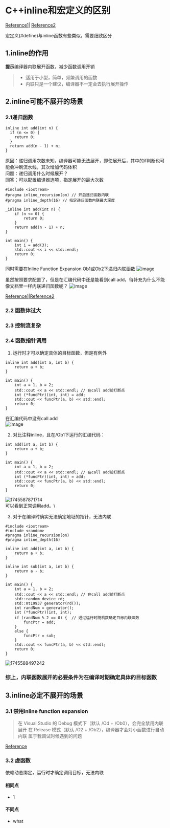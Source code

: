 # C++inline和宏定义的区别

[Reference1](https://stackoverflow.com/questions/1137575/inline-functions-vs-preprocessor-macros?utm_source=chatgpt.com)|
[Reference2](https://en.cppreference.com/w/c/language/inline?utm_source=chatgpt.com)

宏定义(#define)与inline函数有些类似，需要细致区分

## 1.inline的作用
**提示**编译器内联展开函数，减少函数调用开销

> - 适用于小型，简单，频繁调用的函数
> - 内联只是一个建议，编译器不一定会去执行展开操作


## 2.inline可能不展开的场景

### 2.1递归函数
```
inline int add(int n) {
  if (n <= 0) {
    return 0;
  }
  return add(n - 1) + n;
}
```
原因：递归调用次数未知，编译器可能无法展开，即使展开后，其中的if判断也可能会冲刷流水线，其次增加代码体积\
问题：递归调用什么时候展开？\
回答：可以配置编译器选项，指定展开的最大次数
```
#include <iostream>
#pragma inline_recursion(on) // 开启递归函数内联
#pragma inline_depth(16) // 指定递归函数内联最大深度

_inline int add(int n) {
    if (n <= 0) {
        return 0;
    }
    return add(n - 1) + n;
}

int main() {
    int i = add(3);
    std::cout << i << std::endl;
    return 0;
}
```
同时需要在Inline Function Expansion Ob1或Ob2下递归内联函数
![image](https://github.com/user-attachments/assets/1b833f42-5529-463d-af54-e5f76a1decfe)

虽然按照要求配置了，但是在汇编代码中还是能看到call add，待补充为什么不能像文档里一样内联递归函数呢？
![image](https://github.com/user-attachments/assets/faa146d2-6c6c-40a1-97d5-75961e6ceec6)

[Reference1](https://learn.microsoft.com/en-us/cpp/preprocessor/inline-recursion?view=msvc-170&utm_source=chatgpt.com)|[Reference2](https://stackoverflow.com/questions/190232/can-a-recursive-function-be-inline)


### 2.2 函数体过大
### 2.3 控制流复杂
### 2.4 函数指针调用
1. 运行时才可以确定具体的目标函数，但是有例外
```
inline int add(int a, int b) {
    return a + b;
}

int main() {
    int a = 1, b = 2;
    std::cout << a << std::endl; // 在call add前打断点
    int (*funcPtr)(int, int) = add;
    std::cout << funcPtr(a, b) << std::endl;
    return 0;
}
```
在汇编代码中没有call add\
![image](https://github.com/user-attachments/assets/646ef049-3e8a-4cbe-b619-3b34f3dc1d35)


2. 对比注释inline，且在/Ob1下运行的汇编代码：
```
int add(int a, int b) {
    return a + b;
}

int main() {
    int a = 1, b = 2;
    std::cout << a << std::endl; // 在call add前打断点
    int (*funcPtr)(int, int) = add;
    std::cout << funcPtr(a, b) << std::endl;
    return 0;
}
```
![1745587871714](https://github.com/user-attachments/assets/683aa798-6d78-466a-ba5b-99e45eb5aab9)\
可以看到正常调用add。\


3. 对于在编译时确实无法确定地址的指针，无法内联
```
#include <iostream>
#include <random>
#pragma inline_recursion(on)
#pragma inline_depth(16)

inline int add(int a, int b) {
    return a + b;
}

inline int sub(int a, int b) {
    return a - b;
}

int main() {
    int a = 1, b = 2;
    std::cout << a << std::endl; // 在call add前打断点
    std::random_device rd;
    std::mt19937 generator(rd());
    int randNum = generator();
    int (*funcPtr)(int, int);
    if (randNum % 2 == 0) {  // 通过运行时随机数确定目标内联函数
        funcPtr = add;
    }
    else {
        funcPtr = sub;
    }
    std::cout << funcPtr(a, b) << std::endl;
    return 0;
}
```

![1745588497242](https://github.com/user-attachments/assets/54ff8803-ced5-4482-b4b6-1c227e219d24)


### 综上，内联函数展开的必要条件为**在编译时期确定具体的目标函数**





## 3.inline必定不展开的场景

### 3.1 禁用inline function expansion
> 在 Visual Studio 的 Debug 模式下（默认 /Od + /Ob0），会完全禁用内联展开
> 在 Release 模式（默认 /O2 + /Ob2），编译器才会对小函数进行自动内联
> 属于我调试时候遇到的问题

[Reference](https://stackoverflow.com/questions/1137575/inline-functions-vs-preprocessor-macros?utm_source=chatgpt.com)


### 3.2 虚函数
依赖动态绑定，运行时才确定调用目标，无法内联


#### 相同点

- 1


#### 不同点

- what
